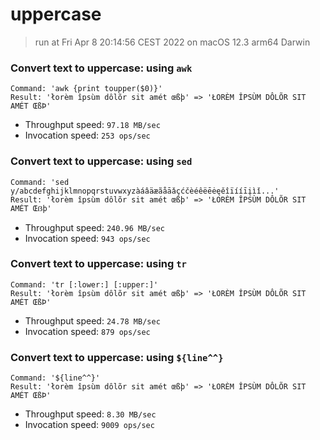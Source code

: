 # uppercase
 
> run at Fri Apr  8 20:14:56 CEST 2022 on macOS 12.3 arm64 Darwin
 
### Convert text to uppercase: using `awk`
```
Command: 'awk {print toupper($0)}'
Result: 'łorèm îpsùm dôlõr sit amét œßþ' => 'ŁORÈM ÎPSÙM DÔLÕR SIT AMÉT ŒßÞ'
```
* Throughput speed: `97.18 MB/sec`
* Invocation speed: `253 ops/sec`

### Convert text to uppercase: using `sed`
```
Command: 'sed y/abcdefghijklmnopqrstuvwxyzàáâäæãåāǎçćčèéêëēėęěîïííīįìǐ...'
Result: 'łorèm îpsùm dôlõr sit amét œßþ' => 'ŁORÈM ÎPSÙM DÔLÕR SIT AMÉT Œẞþ'
```
* Throughput speed: `240.96 MB/sec`
* Invocation speed: `943 ops/sec`

### Convert text to uppercase: using `tr`
```
Command: 'tr [:lower:] [:upper:]'
Result: 'łorèm îpsùm dôlõr sit amét œßþ' => 'ŁORÈM ÎPSÙM DÔLÕR SIT AMÉT ŒßÞ'
```
* Throughput speed: `24.78 MB/sec`
* Invocation speed: `879 ops/sec`

### Convert text to uppercase: using `${line^^}`
```
Command: '${line^^}'
Result: 'łorèm îpsùm dôlõr sit amét œßþ' => 'ŁORÈM ÎPSÙM DÔLÕR SIT AMÉT ŒßÞ'
```
* Throughput speed: `8.30 MB/sec`
* Invocation speed: `9009 ops/sec`

